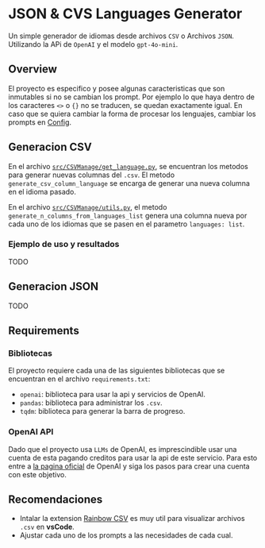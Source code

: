 # JSON & CVS Languages Generator

Un simple generador de idiomas desde archivos `CSV` o Archivos `JSON`. Utilizando la APi de `OpenAI` y el modelo `gpt-4o-mini`.

## Overview
El proyecto es especifico y posee algunas caracteristicas que son inmutables si no se cambian los prompt. Por ejemplo lo que haya dentro de los caracteres `<>` o `{}` no se traducen, se quedan exactamente igual. En caso que se quiera cambiar la forma de procesar los lenguajes, cambiar los prompts en [Config](src/Config/config.py).

## Generacion CSV
En el archivo [`src/CSVManage/get_language.py`](src/CSVManage/get_language.py), se encuentran los metodos para generar nuevas columnas del `.csv`. El metodo `generate_csv_column_language` se encarga de generar una nueva columna en el idioma pasado. 

En el archivo [`src/CSVManage/utils.py`](src/CSVManage/utils.py), el metodo `generate_n_columns_from_languages_list` genera una columna nueva por cada uno de los idiomas que se pasen en el parametro `languages: list`.

### Ejemplo de uso y resultados
TODO

## Generacion JSON
TODO

## Requirements
### Bibliotecas
El proyecto requiere cada una de las siguientes bibliotecas que se encuentran en el archivo `requirements.txt`:
- `openai`: biblioteca para usar la api y servicios de OpenAI.
- `pandas`: biblioteca para administrar los `.csv`.
- `tqdm`: biblioteca para generar la barra de progreso.

### OpenAI API
Dado que el proyecto usa `LLMs` de OpenAI, es imprescindible usar una cuenta de esta pagando creditos para usar la api de este servicio. Para esto entre a [la pagina oficial]() de OpenAI y siga los pasos para crear una cuenta con este objetivo.

## Recomendaciones
- Intalar la extension [Rainbow CSV](https://marketplace.visualstudio.com/items?itemName=mechatroner.rainbow-csv) es muy util para visualizar archivos `.csv` en **vsCode**.
- Ajustar cada uno de los prompts a las necesidades de cada cual.
